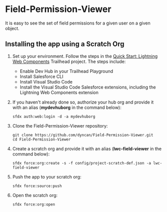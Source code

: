 # Field-Permission-Viewer

It is easy to see the set of field permissions for a given user on a given object.

## Installing the app using a Scratch Org

1. Set up your environment. Follow the steps in the [Quick Start: Lightning Web Components](https://trailhead.salesforce.com/content/learn/projects/quick-start-lightning-web-components/) Trailhead project. The steps include:

    - Enable Dev Hub in your Trailhead Playground
    - Install Salesforce CLI
    - Install Visual Studio Code
    - Install the Visual Studio Code Salesforce extensions, including the Lightning Web Components extension

1. If you haven't already done so, authorize your hub org and provide it with an alias (**mydevhuborg** in the command below):

    ```
    sfdx auth:web:login -d -a mydevhuborg
    ```

1. Clone the Field-Permission-Viewer repository:

    ```
    git clone https://github.com/dyncan/Field-Permission-Viewer.git
    cd Field-Permission-Viewer
    ```

1. Create a scratch org and provide it with an alias (**lwc-field-viewer** in the command below):

    ```
    sfdx force:org:create -s -f config/project-scratch-def.json -a lwc-field-viewer
    ```

1. Push the app to your scratch org:

    ```
    sfdx force:source:push
    ```
2. Open the scratch org:

    ```
    sfdx force:org:open
    ```
